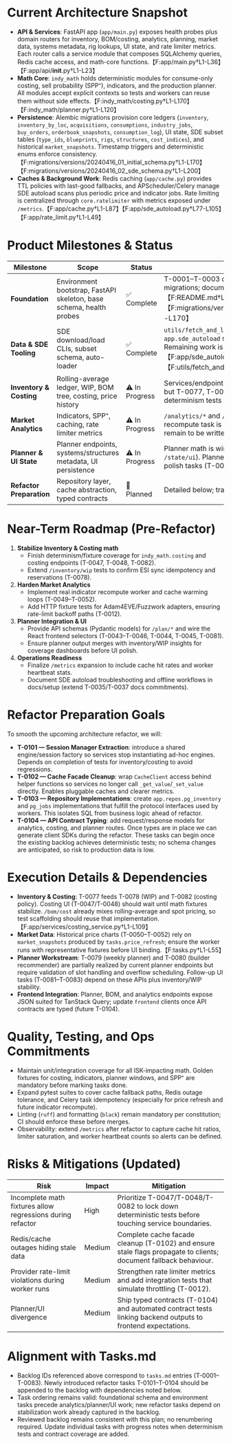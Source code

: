 # Current Architecture Snapshot
- **API & Services**: FastAPI app (`app/main.py`) exposes health probes plus domain routers for inventory, BOM/costing, analytics, planning, market data, systems metadata, rig lookups, UI state, and rate limiter metrics. Each router calls a service module that composes SQLAlchemy queries, Redis cache access, and math-core functions.【F:app/main.py†L1-L36】【F:app/api/__init__.py†L1-L23】
- **Math Core**: `indy_math` holds deterministic modules for consume-only costing, sell probability (SPP⁺), indicators, and the production planner. All modules accept explicit contexts so tests and workers can reuse them without side effects.【F:indy_math/costing.py†L1-L170】【F:indy_math/planner.py†L1-L120】
- **Persistence**: Alembic migrations provision core ledgers (`inventory`, `inventory_by_loc`, `acquisitions`, `consumptions`, `industry_jobs`, `buy_orders`, `orderbook_snapshots`, `consumption_log`), UI state, SDE subset tables (`type_ids`, `blueprints`, `rigs`, `structures`, `cost_indices`), and historical `market_snapshots`. Timestamp triggers and deterministic enums enforce consistency.【F:migrations/versions/20240416_01_initial_schema.py†L1-L170】【F:migrations/versions/20240416_02_sde_schema.py†L1-L200】
- **Caches & Background Work**: Redis caching (`app/cache.py`) provides TTL policies with last-good fallbacks, and APScheduler/Celery manage SDE autoload scans plus periodic price and indicator jobs. Rate limiting is centralized through `core.ratelimiter` with metrics exposed under `/metrics`.【F:app/cache.py†L1-L87】【F:app/sde_autoload.py†L77-L105】【F:app/rate_limit.py†L1-L49】

# Product Milestones & Status
| Milestone | Scope | Status | Notes |
| --- | --- | --- | --- |
| **Foundation** | Environment bootstrap, FastAPI skeleton, base schema, health probes | ✅ Complete | T-0001–T-0003 delivered requirements, app skeleton, and migrations; documentation and tooling are in place.【F:README.md†L1-L32】【F:migrations/versions/20240416_01_initial_schema.py†L1-L170】 |
| **Data & SDE Tooling** | SDE download/load CLIs, subset schema, auto-loader | ✅ Complete | `utils/fetch_and_load_sde.py`, subset migrations, and `app.sde_autoload` satisfy T-0034–T-0037/T-0039–T-0042. Remaining work is refining tests and docs (see backlog).【F:app/sde_autoload.py†L1-L105】【F:utils/fetch_and_load_sde.py†L1-L200】 |
| **Inventory & Costing** | Rolling-average ledger, WIP, BOM tree, costing, price history | ⚠️ In Progress | Services/endpoints exist (`/inventory/*`, `/bom/*`, `/prices/*`), but T-0077, T-0078, T-0047, and T-0048 stay open until determinism tests and coverage land. |
| **Market Analytics** | Indicators, SPP⁺, caching, rate limiter metrics | ⚠️ In Progress | `/analytics/*` and `/metrics` are live; Celery indicator recompute task is still a stub, and contract tests for providers remain to be written (T-0012, T-0049–T-0052). |
| **Planner & UI State** | Planner endpoints, systems/structures metadata, UI persistence | ⚠️ In Progress | Planner math is wired (`/plan/*`, `/systems`, `/structures/rigs`, `/state/ui`). Planner integration tests, frontend wiring, and UI polish tasks (T-0079–T-0083) remain open. |
| **Refactor Preparation** | Repository layer, cache abstraction, typed contracts | 🚧 Planned | Detailed below; tracked by new tasks T-0101–T-0104. |

# Near-Term Roadmap (Pre-Refactor)
1. **Stabilize Inventory & Costing math**
   - Finish determinism/fixture coverage for `indy_math.costing` and costing endpoints (T-0047, T-0048, T-0082).
   - Extend `/inventory/wip` tests to confirm ESI sync idempotency and reservations (T-0078).
2. **Harden Market Analytics**
   - Implement real indicator recompute worker and cache warming loops (T-0049–T-0052).
   - Add HTTP fixture tests for Adam4EVE/Fuzzwork adapters, ensuring rate-limit backoff paths (T-0012).
3. **Planner Integration & UI**
   - Provide API schemas (Pydantic models) for `/plan/*` and wire the React frontend selectors (T-0043–T-0046, T-0044, T-0045, T-0081).
   - Ensure planner output merges with inventory/WIP insights for coverage dashboards before UI polish.
4. **Operations Readiness**
   - Finalize `/metrics` expansion to include cache hit rates and worker heartbeat stats.
   - Document SDE autoload troubleshooting and offline workflows in docs/setup (extend T-0035/T-0037 docs commitments).

# Refactor Preparation Goals
To smooth the upcoming architecture refactor, we will:
- **T-0101 — Session Manager Extraction**: introduce a shared engine/session factory so services stop instantiating ad-hoc engines. Depends on completion of tests for inventory/costing to avoid regressions.
- **T-0102 — Cache Facade Cleanup**: wrap `CacheClient` access behind helper functions so services no longer call `_get_value`/`_set_value` directly. Enables pluggable caches and clearer metrics.
- **T-0103 — Repository Implementations**: create `app.repos.pg_inventory` and `pg_jobs` implementations that fulfill the protocol interfaces used by workers. This isolates SQL from business logic ahead of refactor.
- **T-0104 — API Contract Typing**: add request/response models for analytics, costing, and planner routes. Once types are in place we can generate client SDKs during the refactor.
These tasks can begin once the existing backlog achieves deterministic tests; no schema changes are anticipated, so risk to production data is low.

# Execution Details & Dependencies
- **Inventory & Costing**: T-0077 feeds T-0078 (WIP) and T-0082 (costing policy). Costing UI (T-0047/T-0048) should wait until math fixtures stabilize. `/bom/cost` already mixes rolling-average and spot pricing, so test scaffolding should reuse that implementation.【F:app/services/costing_service.py†L1-L109】
- **Market Data**: Historical price charts (T-0050–T-0052) rely on `market_snapshots` produced by `tasks.price_refresh`; ensure the worker runs with representative fixtures before UI binding.【F:tasks.py†L1-L55】
- **Planner Workstream**: T-0079 (weekly planner) and T-0080 (builder recommender) are partially realized by current planner endpoints but require validation of slot handling and overflow scheduling. Follow-up UI tasks (T-0081–T-0083) depend on these APIs plus inventory/WIP stability.
- **Frontend Integration**: Planner, BOM, and analytics endpoints expose JSON suited for TanStack Query; update `frontend` clients once API contracts are typed (future T-0104).

# Quality, Testing, and Ops Commitments
- Maintain unit/integration coverage for all ISK-impacting math. Golden fixtures for costing, indicators, planner windows, and SPP⁺ are mandatory before marking tasks done.
- Expand pytest suites to cover cache fallback paths, Redis outage tolerance, and Celery task idempotency (especially for price refresh and future indicator recompute).
- Linting (`ruff`) and formatting (`black`) remain mandatory per constitution; CI should enforce these before merges.
- Observability: extend `/metrics` after refactor to capture cache hit ratios, limiter saturation, and worker heartbeat counts so alerts can be defined.

# Risks & Mitigations (Updated)
| Risk | Impact | Mitigation |
| --- | --- | --- |
| Incomplete math fixtures allow regressions during refactor | High | Prioritize T-0047/T-0048/T-0082 to lock down deterministic tests before touching service boundaries. |
| Redis/cache outages hiding stale data | Medium | Complete cache facade cleanup (T-0102) and ensure stale flags propagate to clients; document fallback behaviour. |
| Provider rate-limit violations during worker runs | Medium | Strengthen rate limiter metrics and add integration tests that simulate throttling (T-0012). |
| Planner/UI divergence | Medium | Ship typed contracts (T-0104) and automated contract tests linking backend outputs to frontend expectations. |

# Alignment with Tasks.md
- Backlog IDs referenced above correspond to `tasks.md` entries (T-0001–T-0083). Newly introduced refactor tasks T-0101–T-0104 should be appended to the backlog with dependencies noted below.
- Task ordering remains valid: foundational schema and environment tasks precede analytics/planner/UI work; new refactor tasks depend on stabilization work already captured in the backlog.
- Reviewed backlog remains consistent with this plan; no renumbering required. Update individual tasks with progress notes when determinism tests and contract coverage are added.
